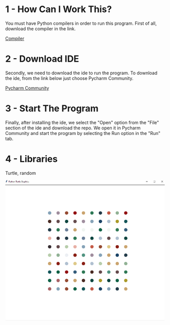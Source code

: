 # 1 - How Can I Work This?
You must have Python compilers in order to run this program.
First of all, download the compiler in the link.

[Compiler](https://www.python.org/downloads/)

# 2 - Download IDE

Secondly, we need to download the ide to run the program. To download the ide, from the link below
just choose Pycharm Community.

[Pycharm Community](https://www.jetbrains.com/pycharm/download/#section=windows)

# 3 - Start The Program
Finally, after installing the ide, we select the "Open" option from the "File" section of the ide and download the repo.
We open it in Pycharm Community and start the program by selecting the Run option in the "Run" tab.

# 4 - Libraries
Turtle, random

![alt text](https://raw.githubusercontent.com/BahadirDogrusoz/Hirst-Painting/main/Project.png)